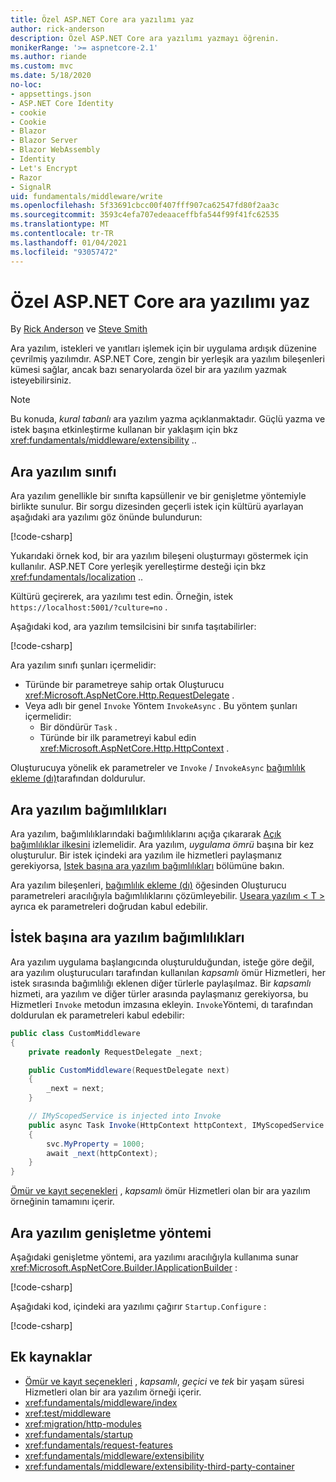 ```yaml
---
title: Özel ASP.NET Core ara yazılımı yaz
author: rick-anderson
description: Özel ASP.NET Core ara yazılımı yazmayı öğrenin.
monikerRange: '>= aspnetcore-2.1'
ms.author: riande
ms.custom: mvc
ms.date: 5/18/2020
no-loc:
- appsettings.json
- ASP.NET Core Identity
- cookie
- Cookie
- Blazor
- Blazor Server
- Blazor WebAssembly
- Identity
- Let's Encrypt
- Razor
- SignalR
uid: fundamentals/middleware/write
ms.openlocfilehash: 5f33691cbcc00f407fff907ca62547fd80f2aa3c
ms.sourcegitcommit: 3593c4efa707edeaaceffbfa544f99f41fc62535
ms.translationtype: MT
ms.contentlocale: tr-TR
ms.lasthandoff: 01/04/2021
ms.locfileid: "93057472"
---
```

# <a name="write-custom-aspnet-core-middleware"></a>Özel ASP.NET Core ara yazılımı yaz

By [Rick Anderson](https://twitter.com/RickAndMSFT) ve [Steve Smith](https://ardalis.com/)

Ara yazılım, istekleri ve yanıtları işlemek için bir uygulama ardışık düzenine çevrilmiş yazılımdır. ASP.NET Core, zengin bir yerleşik ara yazılım bileşenleri kümesi sağlar, ancak bazı senaryolarda özel bir ara yazılım yazmak isteyebilirsiniz.

> [!NOTE]
> Bu konuda, *kural tabanlı* ara yazılım yazma açıklanmaktadır. Güçlü yazma ve istek başına etkinleştirme kullanan bir yaklaşım için bkz <xref:fundamentals/middleware/extensibility> ..

## <a name="middleware-class"></a>Ara yazılım sınıfı

Ara yazılım genellikle bir sınıfta kapsüllenir ve bir genişletme yöntemiyle birlikte sunulur. Bir sorgu dizesinden geçerli istek için kültürü ayarlayan aşağıdaki ara yazılımı göz önünde bulundurun:

[!code-csharp[](write/snapshot/StartupCulture.cs)]

Yukarıdaki örnek kod, bir ara yazılım bileşeni oluşturmayı göstermek için kullanılır. ASP.NET Core yerleşik yerelleştirme desteği için bkz <xref:fundamentals/localization> ..

Kültürü geçirerek, ara yazılımı test edin. Örneğin, istek `https://localhost:5001/?culture=no` .

Aşağıdaki kod, ara yazılım temsilcisini bir sınıfa taşıtabilirler:

[!code-csharp[](write/snapshot/RequestCultureMiddleware.cs)]

Ara yazılım sınıfı şunları içermelidir:

* Türünde bir parametreye sahip ortak Oluşturucu <xref:Microsoft.AspNetCore.Http.RequestDelegate> .
* Veya adlı bir genel `Invoke` Yöntem `InvokeAsync` . Bu yöntem şunları içermelidir:
  * Bir döndürür `Task` .
  * Türünde bir ilk parametreyi kabul edin <xref:Microsoft.AspNetCore.Http.HttpContext> .
  
Oluşturucuya yönelik ek parametreler ve `Invoke` / `InvokeAsync` [bağımlılık ekleme (dı)](xref:fundamentals/dependency-injection)tarafından doldurulur.

## <a name="middleware-dependencies"></a>Ara yazılım bağımlılıkları

Ara yazılım, bağımlılıklarındaki bağımlılıklarını açığa çıkararak [Açık bağımlılıklar ilkesini](/dotnet/standard/modern-web-apps-azure-architecture/architectural-principles#explicit-dependencies) izlemelidir. Ara yazılım, *uygulama ömrü* başına bir kez oluşturulur. Bir istek içindeki ara yazılım ile hizmetleri paylaşmanız gerekiyorsa, [Istek başına ara yazılım bağımlılıkları](#per-request-middleware-dependencies) bölümüne bakın.

Ara yazılım bileşenleri, [bağımlılık ekleme (dı)](xref:fundamentals/dependency-injection) öğesinden Oluşturucu parametreleri aracılığıyla bağımlılıklarını çözümleyebilir. [Useara yazılım &lt; T &gt; ](/dotnet/api/microsoft.aspnetcore.builder.usemiddlewareextensions.usemiddleware#Microsoft_AspNetCore_Builder_UseMiddlewareExtensions_UseMiddleware_Microsoft_AspNetCore_Builder_IApplicationBuilder_System_Type_System_Object___) ayrıca ek parametreleri doğrudan kabul edebilir.

## <a name="per-request-middleware-dependencies"></a>İstek başına ara yazılım bağımlılıkları

Ara yazılım uygulama başlangıcında oluşturulduğundan, isteğe göre değil, ara yazılım oluşturucuları tarafından kullanılan *kapsamlı* ömür Hizmetleri, her istek sırasında bağımlılığı eklenen diğer türlerle paylaşılmaz. Bir *kapsamlı* hizmeti, ara yazılım ve diğer türler arasında paylaşmanız gerekiyorsa, bu Hizmetleri `Invoke` metodun imzasına ekleyin. `Invoke`Yöntemi, dı tarafından doldurulan ek parametreleri kabul edebilir:

```csharp
public class CustomMiddleware
{
    private readonly RequestDelegate _next;

    public CustomMiddleware(RequestDelegate next)
    {
        _next = next;
    }

    // IMyScopedService is injected into Invoke
    public async Task Invoke(HttpContext httpContext, IMyScopedService svc)
    {
        svc.MyProperty = 1000;
        await _next(httpContext);
    }
}
```

[Ömür ve kayıt seçenekleri](xref:fundamentals/dependency-injection#lifetime-and-registration-options) , *kapsamlı* ömür Hizmetleri olan bir ara yazılım örneğinin tamamını içerir.

## <a name="middleware-extension-method"></a>Ara yazılım genişletme yöntemi

Aşağıdaki genişletme yöntemi, ara yazılımı aracılığıyla kullanıma sunar <xref:Microsoft.AspNetCore.Builder.IApplicationBuilder> :

[!code-csharp[](write/snapshot/RequestCultureMiddlewareExtensions.cs)]

Aşağıdaki kod, içindeki ara yazılımı çağırır `Startup.Configure` :

[!code-csharp[](write/snapshot/Startup.cs?highlight=5)]

## <a name="additional-resources"></a>Ek kaynaklar

* [Ömür ve kayıt seçenekleri](xref:fundamentals/dependency-injection#lifetime-and-registration-options) , *kapsamlı*, *geçici* ve *tek* bir yaşam süresi Hizmetleri olan bir ara yazılım örneği içerir.
* <xref:fundamentals/middleware/index>
* <xref:test/middleware>
* <xref:migration/http-modules>
* <xref:fundamentals/startup>
* <xref:fundamentals/request-features>
* <xref:fundamentals/middleware/extensibility>
* <xref:fundamentals/middleware/extensibility-third-party-container>
